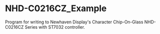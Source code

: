 # NHD-C0216CZ_Example
Program for writing to Newhaven Display's Character Chip-On-Glass NHD-C0216CZ Series with ST7032 controller.
